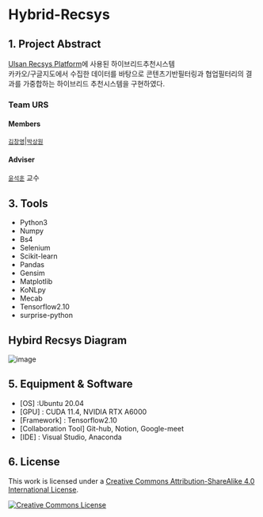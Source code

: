 # Hybrid-Recsys

## 1. Project Abstract

[Ulsan Recsys Platform](https://github.com/TEAM-URS/Ulsan-Recsys-Web)에 사용된 하이브리드추천시스템<br>
카카오/구글지도에서 수집한 데이터를 바탕으로 콘텐츠기반필터링과 협업필터리의 결과를 가중합하는 하이브리드 추천시스템을 구현하였다.

### Team URS

#### Members  
[`김창영`](https://github.com/ChangZero)|[`박상원`](https://github.com/pass0210)

#### Adviser
[`윤석훈`](https://sites.google.com/view/amnl-uou/home) 교수

## 3. Tools
- Python3
- Numpy
- Bs4
- Selenium
- Scikit-learn
- Pandas
- Gensim
- Matplotlib
- KoNLpy
- Mecab
- Tensorflow2.10
- surprise-python

## Hybird Recsys Diagram
![image](https://github.com/TEAM-URS/Hybrid-Recsys/assets/97018869/300504b8-6a1a-4cf7-aa09-459b485786e8)


## 5. Equipment & Software
- [OS] :Ubuntu 20.04
- [GPU] : CUDA 11.4, NVIDIA RTX A6000
- [Framework] : Tensorflow2.10
- [Collaboration Tool] Git-hub, Notion, Google-meet
- [IDE] : Visual Studio, Anaconda

## 6. License

This work is licensed under a <a rel="license" href="http://creativecommons.org/licenses/by-sa/4.0/">Creative Commons Attribution-ShareAlike 4.0 International License</a>.

<a rel="license" href="http://creativecommons.org/licenses/by-sa/4.0/"><img alt="Creative Commons License" style="border-width:0" src="https://i.creativecommons.org/l/by-sa/4.0/88x31.png" /></a><br />
